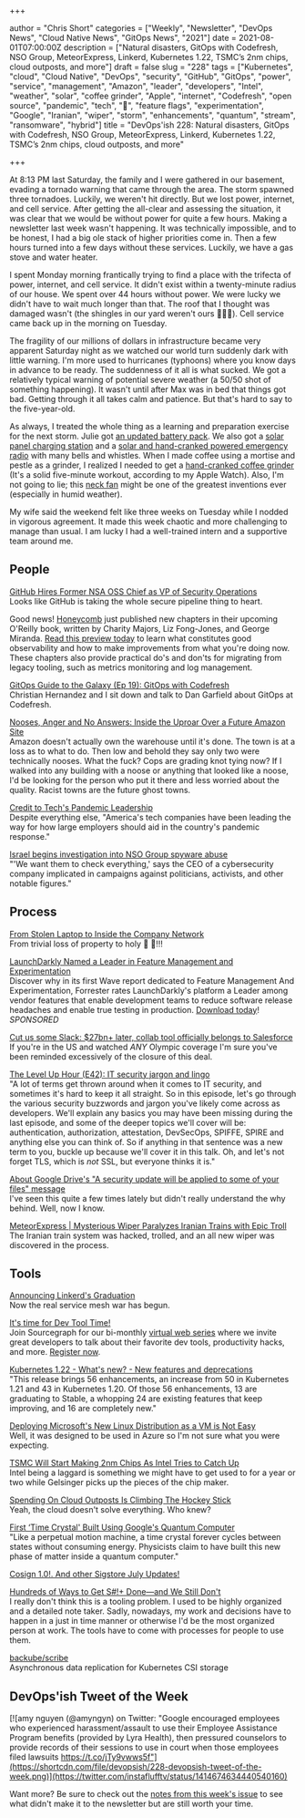 +++

author = "Chris Short"
categories = ["Weekly", "Newsletter", "DevOps News", "Cloud Native News", "GitOps News", "2021"]
date = 2021-08-01T07:00:00Z
description = ["Natural disasters, GitOps with Codefresh, NSO Group, MeteorExpress, Linkerd, Kubernetes 1.22, TSMC’s 2nm chips, cloud outposts, and more"]
draft = false
slug = "228"
tags = ["Kubernetes", "cloud", "Cloud Native", "DevOps", "security", "GitHub", "GitOps", "power", "service", "management", "Amazon", "leader", "developers", "Intel", "weather", "solar", "coffee grinder", "Apple", "internet", "Codefresh", "open source", "pandemic", "tech", "🤬", "feature flags", "experimentation", "Google", "Iranian", "wiper", "storm", "enhancements", "quantum", "stream", "ransomware", "hybrid"]
title = "DevOps'ish 228: Natural disasters, GitOps with Codefresh, NSO Group, MeteorExpress, Linkerd, Kubernetes 1.22, TSMC’s 2nm chips, cloud outposts, and more"

+++

At 8:13 PM last Saturday, the family and I were gathered in our basement, evading a tornado warning that came through the area. The storm spawned three tornadoes. Luckily, we weren't hit directly. But we lost power, internet, and cell service. After getting the all-clear and assessing the situation, it was clear that we would be without power for quite a few hours. Making a newsletter last week wasn't happening. It was technically impossible, and to be honest, I had a big ole stack of higher priorities come in. Then a few hours turned into a few days without these services. Luckily, we have a gas stove and water heater.

I spent Monday morning frantically trying to find a place with the trifecta of power, internet, and cell service. It didn't exist within a twenty-minute radius of our house. We spent over 44 hours without power. We were lucky we didn't have to wait much longer than that. The roof that I thought was damaged wasn't (the shingles in our yard weren't ours 😬😬😬). Cell service came back up in the morning on Tuesday.

The fragility of our millions of dollars in infrastructure became very apparent Saturday night as we watched our world turn suddenly dark with little warning. I'm more used to hurricanes (typhoons) where you know days in advance to be ready. The suddenness of it all is what sucked. We got a relatively typical warning of potential severe weather (a 50/50 shot of something happening). It wasn't until after Max was in bed that things got bad. Getting through it all takes calm and patience. But that's hard to say to the five-year-old.

As always, I treated the whole thing as a learning and preparation exercise for the next storm. Julie got [an updated battery pack](https://amzn.to/3xr4GCZ). We also got a [solar panel charging station](https://amzn.to/3iddNmg) and a [solar and hand-cranked powered emergency radio](https://amzn.to/3j7JufW) with many bells and whistles. When I made coffee using a mortise and pestle as a grinder, I realized I needed to get a [hand-cranked coffee grinder](https://amzn.to/3ihOZJC) (It's a solid five-minute workout, according to my Apple Watch). Also, I'm not going to lie; this [neck fan](https://amzn.to/3C1eNlh) might be one of the greatest inventions ever (especially in humid weather).

My wife said the weekend felt like three weeks on Tuesday while I nodded in vigorous agreement. It made this week chaotic and more challenging to manage than usual. I am lucky I had a well-trained intern and a supportive team around me.

## People

[GitHub Hires Former NSA OSS Chief as VP of Security Operations](https://thenewstack.io/github-hires-former-nsa-oss-chief-as-vp-of-security-operations/)  
Looks like GitHub is taking the whole secure pipeline thing to heart.

Good news! [Honeycomb](https://ui.honeycomb.io/signup/?&utm_source=devopsish&utm_medium=newsletter&utm_campaign=ad&utm_content=product-signup) just published new chapters in their upcoming O'Reilly book, written by Charity Majors, Liz Fong-Jones, and George Miranda. [Read this preview today](https://info.honeycomb.io/observability-engineering-oreilly-book-preview-0?&utm_source=devopsish&utm_medium=newsletter&utm_campaign=ad&utm_content=devopsish&utm_adgroup) to learn what constitutes good observability and how to make improvements from what you're doing now. These chapters also provide practical do's and don'ts for migrating from legacy tooling, such as metrics monitoring and log management.

[GitOps Guide to the Galaxy (Ep 19): GitOps with Codefresh](https://www.youtube.com/watch?v=czQlQ0z-21o)  
Christian Hernandez and I sit down and talk to Dan Garfield about GitOps at Codefresh.

[Nooses, Anger and No Answers: Inside the Uproar Over a Future Amazon Site](https://www.nytimes.com/2021/07/30/technology/amazon-nooses-warehouse.html)  
Amazon doesn't actually own the warehouse until it's done. The town is at a loss as to what to do. Then low and behold they say only two were technically nooses. What the fuck? Cops are grading knot tying now? If I walked into any building with a noose or anything that looked like a noose, I'd be looking for the person who put it there and less worried about the quality. Racist towns are the future ghost towns.

[Credit to Tech's Pandemic Leadership](https://www.nytimes.com/2021/07/30/technology/tech-companies-pandemic.html)  
Despite everything else, "America's tech companies have been leading the way for how large employers should aid in the country's pandemic response."

[Israel begins investigation into NSO Group spyware abuse](https://www.technologyreview.com/2021/07/28/1030244/israel-investigation-nso-group-pegasus-spyware/)  
"'We want them to check everything,' says the CEO of a cybersecurity company implicated in campaigns against politicians, activists, and other notable figures."

## Process

[From Stolen Laptop to Inside the Company Network](https://dolosgroup.io/blog/2021/7/9/from-stolen-laptop-to-inside-the-company-network)  
From trivial loss of property to holy 🤬 🤬!!!

[LaunchDarkly Named a Leader in Feature Management and Experimentation](https://learn.launchdarkly.com/forrester-wave/?utm_source=devopsish&utm_medium=news_pod&utm_campaign=21q2-newsletter&utm_content=ebook_forrester_newwave)  
Discover why in its first Wave report dedicated to Feature Management And Experimentation, Forrester rates LaunchDarkly's platform a Leader among vendor features that enable development teams to reduce software release headaches and enable true testing in production. [Download today](https://learn.launchdarkly.com/forrester-wave/?utm_source=devopsish&utm_medium=news_pod&utm_campaign=21q2-newsletter&utm_content=ebook_forrester_newwave)! *SPONSORED*

[Cut us some Slack: $27bn+ later, collab tool officially belongs to Salesforce](https://www.theregister.com/2021/07/22/salesforce_slack_acquisition_closes/)  
If you're in the US and watched *ANY* Olympic coverage I'm sure you've been reminded excessively of the closure of this deal.

[The Level Up Hour (E42): IT security jargon and lingo](https://www.youtube.com/watch?v=Y3uvNzJRExk)  
"A lot of terms get thrown around when it comes to IT security, and sometimes it's hard to keep it all straight. So in this episode, let's go through the various security buzzwords and jargon you've likely come across as developers. We'll explain any basics you may have been missing during the last episode, and some of the deeper topics we'll cover will be: authentication, authorization, attestation, DevSecOps, SPIFFE, SPIRE and anything else you can think of. So if anything in that sentence was a new term to you, buckle up because we'll cover it in this talk. Oh, and let's not forget TLS, which is *not* SSL, but everyone thinks it is."

[About Google Drive's "A security update will be applied to some of your files" message](https://www.ghacks.net/2021/07/29/about-google-drives-a-security-update-will-be-applied-to-some-of-your-files-message/)  
I've seen this quite a few times lately but didn't really understand the why behind. Well, now I know.

[MeteorExpress | Mysterious Wiper Paralyzes Iranian Trains with Epic Troll](https://labs.sentinelone.com/meteorexpress-mysterious-wiper-paralyzes-iranian-trains-with-epic-troll/)  
The Iranian train system was hacked, trolled, and an all new wiper was discovered in the process.

## Tools

[Announcing Linkerd's Graduation](https://linkerd.io/2021/07/28/announcing-cncf-graduation/)  
Now the real service mesh war has begun.

[It's time for Dev Tool Time!](https://info.sourcegraph.com/dev-tool-time?utm_source=devopsish&utm_medium=text&utm_campaign=dev-tool-time&utm_content=event-text)  
Join Sourcegraph for our bi-monthly [virtual web series](https://info.sourcegraph.com/dev-tool-time?utm_source=devopsish&utm_medium=text&utm_campaign=dev-tool-time&utm_content=event-text) where we invite great developers to talk about their favorite dev tools, productivity hacks, and more. [Register now](https://info.sourcegraph.com/dev-tool-time?utm_source=devopsish&utm_medium=text&utm_campaign=dev-tool-time&utm_content=event-text).

[Kubernetes 1.22 - What's new? - New features and deprecations](https://sysdig.com/blog/kubernetes-1-22-whats-new/)  
"This release brings 56 enhancements, an increase from 50 in Kubernetes 1.21 and 43 in Kubernetes 1.20. Of those 56 enhancements, 13 are graduating to Stable, a whopping 24 are existing features that keep improving, and 16 are completely new."

[Deploying Microsoft's New Linux Distribution as a VM is Not Easy](https://thenewstack.io/deploying-microsofts-new-linux-distribution-as-a-vm-is-not-easy/)  
Well, it was designed to be used in Azure so I'm not sure what you were expecting.

[TSMC Will Start Making 2nm Chips As Intel Tries to Catch Up](https://gizmodo.com/tsmc-will-start-making-2nm-chips-as-intel-tries-to-catc-1847381091)  
Intel being a laggard is something we might have to get used to for a year or two while Gelsinger picks up the pieces of the chip maker.

[Spending On Cloud Outposts Is Climbing The Hockey Stick](https://www.nextplatform.com/2021/07/30/spending-on-cloud-outposts-is-climbing-the-hockey-stick/)  
Yeah, the cloud doesn't solve everything. Who knew?

[First ‘Time Crystal' Built Using Google's Quantum Computer](https://www.quantamagazine.org/first-time-crystal-built-using-googles-quantum-computer-20210730/)  
"Like a perpetual motion machine, a time crystal forever cycles between states without consuming energy. Physicists claim to have built this new phase of matter inside a quantum computer."

[Cosign 1.0!. And other Sigstore July Updates!](https://blog.sigstore.dev/cosign-1-0-e82f006f7bc4)

[Hundreds of Ways to Get S#!+ Done—and We Still Don't](https://www.wired.com/story/to-do-apps-failed-productivity-tools/)  
I really don't think this is a tooling problem. I used to be highly organized and a detailed note taker. Sadly, nowadays, my work and decisions have to happen in a just in time manner or otherwise I'd be the most organized person at work. The tools have to come with processes for people to use them.

[backube/scribe](https://github.com/backube/scribe)  
Asynchronous data replication for Kubernetes CSI storage


## DevOps'ish Tweet of the Week

[![amy nguyen (@amyngyn) on Twitter: "Google encouraged employees who experienced harassment/assault to use their Employee Assistance Program benefits (provided by Lyra Health), then pressured counselors to provide records of their sessions to use in court when those employees filed lawsuits https://t.co/jTy9vwws5f"](https://shortcdn.com/file/devopsish/228-devopsish-tweet-of-the-week.png)](https://twitter.com/instaflufftv/status/1414674634440540160)

Want more? Be sure to check out the [notes from this week's issue](https://devopsish.com/228/notes/) to see what didn't make it to the newsletter but are still worth your time.
